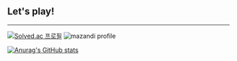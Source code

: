 ## Let's play!

---
[![Solved.ac
프로필](http://mazassumnida.wtf/api/v2/generate_badge?boj=por3)](https://solved.ac/por3)
![mazandi profile](http://mazandi.herokuapp.com/api?handle=por3&theme=dark)

[![Anurag's GitHub stats](https://github-readme-stats.vercel.app/api?username=onCloudzz)](https://github.com/onCloudzz/github-readme-stats)
